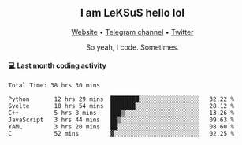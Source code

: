 <h2 align="center">I am LeKSuS hello lol</h2>
<div align="center">
  <a href="https://leksus.net">Website</a> •
  <a href="https://t.me/leksus_was_here">Telegram channel</a> •
  <a href="https://twitter.com/___LeKSuS___">Twitter</a>
</div>
<p align="center">So yeah, I code. Sometimes.</p>

#### :computer: Last month coding activity
<!--START_SECTION:waka-->

```text
Total Time: 38 hrs 30 mins

Python       12 hrs 29 mins  ████████░░░░░░░░░░░░░░░░░   32.22 %
Svelte       10 hrs 54 mins  ███████░░░░░░░░░░░░░░░░░░   28.12 %
C++          5 hrs 8 mins    ███▒░░░░░░░░░░░░░░░░░░░░░   13.26 %
JavaScript   3 hrs 44 mins   ██▒░░░░░░░░░░░░░░░░░░░░░░   09.63 %
YAML         3 hrs 20 mins   ██░░░░░░░░░░░░░░░░░░░░░░░   08.60 %
C            52 mins         ▓░░░░░░░░░░░░░░░░░░░░░░░░   02.25 %
```

<!--END_SECTION:waka-->
